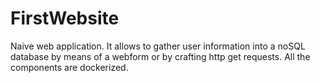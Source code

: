 # FirstWebsite
Naive web application. It allows to gather user information into a noSQL database by means of a webform or by crafting http get requests. All the components are dockerized.
